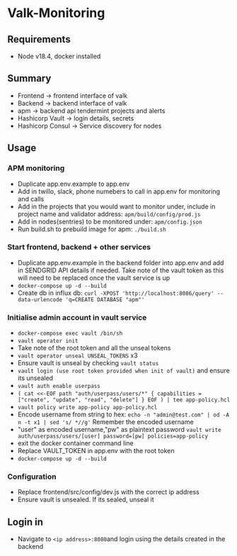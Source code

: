 # Valk-Monitoring

## Requirements
- Node v18.4, docker installed

## Summary 
- Frontend -> frontend interface of valk
- Backend -> backend interface of valk
- apm -> backend api tendermint projects and alerts
- Hashicorp Vault -> login details, secrets
- Hashicorp Consul -> Service discovery for nodes

## Usage

### APM monitoring
- Duplicate app.env.example to app.env
- Add in twillo, slack, phone numebers to call in app.env for monitoring and calls
- Add in the projects that you would want to monitor under, include in project name and validator address: `apm/build/config/prod.js`
- Add in nodes(sentries) to be monitored under: `apm/config.json`
- Run build.sh to prebuild image for apm: `./build.sh`

### Start frontend, backend + other services
- Duplicate app.env.example in the backend folder into app.env and add in SENDGRID API details if needed. Take note of the vault token as this will need to be replaced once the vault service is up
- `docker-compose up -d --build`
- Create db in influx db: `curl -XPOST 'http://localhost:8086/query' --data-urlencode 'q=CREATE DATABASE "apm"'`

### Initialise admin account in vault service 
- `docker-compose exec vault /bin/sh`
- `vault operator init`
- Take note of the root token and all the unseal tokens
- `vault operator unseal UNSEAL_TOKENS` x3
- Ensure vault is unseal by checking `vault status`
- `vault login (use root token provided when init of vault)` and ensure its unsealed 
- `vault auth enable userpass`
- `(
cat <<-EOF
path "auth/userpass/users/*" {
  capabilities = ["create", "update", "read", "delete"]
}
EOF
) | tee app-policy.hcl`
- `vault policy write app-policy app-policy.hcl`
- Encode username from string to hex: `echo -n "admin@test.com" | od -A n -t x1 | sed 's/ *//g'` Remember the encoded username
- "user" as encoded username,"pw" as plaintext password `vault write auth/userpass/users/[user] password=[pw] policies=app-policy`
- exit the docker container command line
- Replace VAULT_TOKEN in app.env with the root token
- `docker-compose up -d --build`

### Configuration
- Replace frontend/src/config/dev.js with the correct ip address
- Ensure vault is unsealed. If its sealed, unseal it


## Login in
- Navigate to `<ip address>:8080`and login using the details created in the backend


